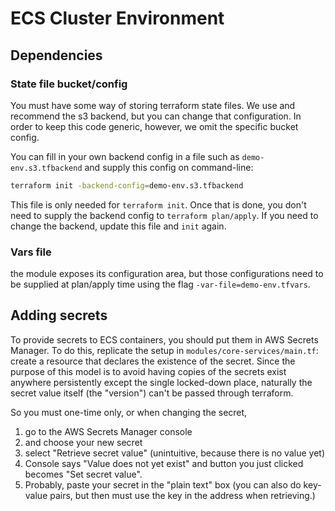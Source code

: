 # ECS Cluster Environment

## Dependencies

### State file bucket/config

You must have some way of storing terraform state files.
We use and recommend the s3 backend, but you can change
that configuration. In order to keep this code generic, however,
we omit the specific bucket config.

You can fill in your own backend config in a file such as
`demo-env.s3.tfbackend` and supply this config on command-line:

```bash
terraform init -backend-config=demo-env.s3.tfbackend
```

This file is only needed for `terraform init`. Once that is done,
you don't need to supply the backend config to `terraform plan/apply`.
If you need to change the backend, update this file and `init` again.

### Vars file

the module exposes its configuration area, but those configurations
need to be supplied at plan/apply time using the flag `-var-file=demo-env.tfvars`.

## Adding secrets

To provide secrets to ECS containers, you should put them in AWS Secrets Manager.
To do this, replicate the setup in `modules/core-services/main.tf`: create a resource
that declares the existence of the secret. Since the purpose of this model is to
avoid having copies of the secrets exist anywhere persistently except the single
locked-down place, naturally the secret value itself (the "version") can't be passed through terraform.

So you must one-time only, or when changing the secret,

1. go to the AWS Secrets Manager console
2. and choose your new secret
3. select "Retrieve secret value" (unintuitive, because there is no value yet)
4. Console says "Value does not yet exist" and button you just clicked becomes "Set secret value".
5. Probably, paste your secret in the "plain text" box (you can also do key-value pairs, but then must use the key in the address when retrieving.)
